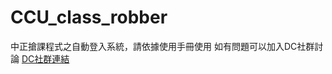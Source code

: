 # CCU_class_robber
中正搶課程式之自動登入系統，請依據使用手冊使用
如有問題可以加入DC社群討論
[DC社群連結](<https://discord.gg/KtcVPCu9ss>)
